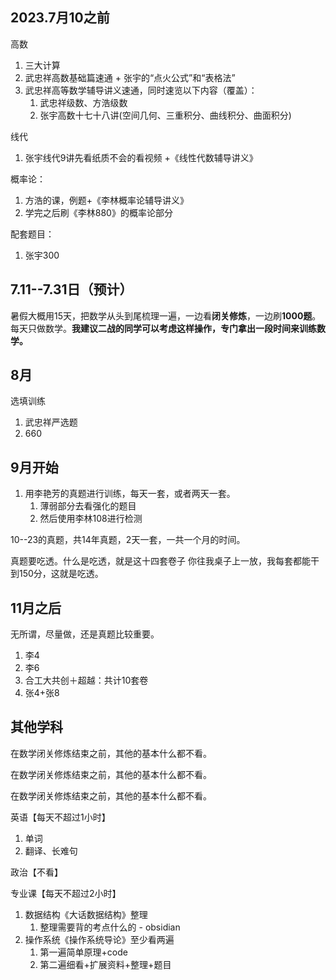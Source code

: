 ## 2023.7月10之前

高数
1. 三大计算
2. 武忠祥高数基础篇速通 + 张宇的“点火公式”和“表格法”
3. 武忠祥高等数学辅导讲义速通，同时速览以下内容（覆盖）：
	1. 武忠祥级数、方浩级数
	2. 张宇高数十七十八讲(空间几何、三重积分、曲线积分、曲面积分)

线代
1. 张宇线代9讲先看纸质不会的看视频 +《线性代数辅导讲义》

概率论：
1. 方浩的课，例题+《李林概率论辅导讲义》
2. 学完之后刷《李林880》的概率论部分

配套题目：
1. 张宇300

## 7.11--7.31日（预计）

暑假大概用15天，把数学从头到尾梳理一遍，一边看**闭关修炼**，一边刷**1000题**。每天只做数学。**我建议二战的同学可以考虑这样操作，专门拿出一段时间来训练数学。**

## 8月

选填训练
1. 武忠祥严选题
2. 660

## 9月开始

1. 用李艳芳的真题进行训练，每天一套，或者两天一套。
	1. 薄弱部分去看强化的题目
	2. 然后使用李林108进行检测

10--23的真题，共14年真题，2天一套，一共一个月的时间。

真题要吃透。什么是吃透，就是这十四套卷子 你往我桌子上一放，我每套都能干到150分，这就是吃透。

## 11月之后

无所谓，尽量做，还是真题比较重要。

1. 李4
2. 李6
3. 合工大共创＋超越：共计10套卷
4. 张4+张8

## 其他学科

在数学闭关修炼结束之前，其他的基本什么都不看。

在数学闭关修炼结束之前，其他的基本什么都不看。

在数学闭关修炼结束之前，其他的基本什么都不看。

英语【每天不超过1小时】
1. 单词
2. 翻译、长难句

政治【不看】

专业课【每天不超过2小时】
1. 数据结构《大话数据结构》整理
	1. 整理需要背的考点什么的 - obsidian
2. 操作系统《操作系统导论》至少看两遍
	1. 第一遍简单原理+code
	2. 第二遍细看+扩展资料+整理+题目